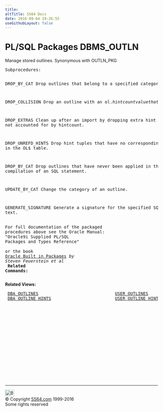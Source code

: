 ```yaml
---
title:
altTitle: SS64 Docs
date: 2016-09-04 19:26:55
useGithubLayout: false
---
```

<!-- #BeginLibraryItem "/Library/head_orapack.lbi" --><!-- #EndLibraryItem --><h1>PL/SQL Packages DBMS_OUTLN</h1> 
<p>Manage stored outlines. Synonymous with OUTLN_PKG</p>
<pre>Subprocedures:

DROP_BY_CAT        Drop outlines that belong to a specified category. 

DROP_COLLISION     Drop an outline with an ol$.hintcount value that
                   does not match the number of hints for that outline in ol$hints. 

DROP_EXTRAS        Clean up after an import by dropping extra hint tuples
                   not accounted for by hintcount.  

DROP_UNREFD_HINTS  Drop hint tuples that have no corresponding outline in
                   the OL$ table. 

DROP_BY_CAT        Drop outlines that have never been applied in the
                   compilation of an SQL statement.  

UPDATE_BY_CAT      Change the category of an outline. 

GENERATE_SIGNATURE Generate a signature for the specified SQL text.  
<span class="body"><b><br></b>For full documentation of the packaged procedures above see the Oracle Manual:<br>"Oracle9i Supplied PL/SQL Packages and Types Reference"<b><br><br></b>or the book <a href="../links/orasqllinks.html">Oracle Built in Packages</a> <i>by Steven Feuerstein et al</i><b><br>
Related Commands:</b><br></span></pre>
<p><span class="body"><b>Related Views:</b></span> </p>
<pre> <a href="../orad/DBA_OUTLINES.html">DBA_OUTLINES</a>                              <a href="../orad/USER_OUTLINES.html">USER_OUTLINES</a> 
 <a href="../orad/DBA_OUTLINE_HINTS.html">DBA_OUTLINE_HINTS</a>                         <a href="../orad/USER_OUTLINE_HINTS.html">USER_OUTLINE_HINTS</a> </pre><!-- #BeginLibraryItem "/Library/foot_ora.lbi" --><p>
<!-- oracle-footer -->
<ins class="adsbygoogle" style="display:inline-block;width:300px;height:250px" data-ad-client="ca-pub-6140977852749469" data-ad-slot="4275490898"></ins>
<script>
(adsbygoogle = window.adsbygoogle || []).push({});
</script></p>
<hr>
<div id="bl" class="footer"><a href="DBMS_OUTLN.html#"><img src="../images/top.png" width="30" height="22" alt="Back to the Top"></a></div>
<div id="br" class="footer, tagline">© Copyright <a href="http://ss64.com/">SS64.com</a> 1999-2016<br>
Some rights reserved</div><!-- #EndLibraryItem -->

